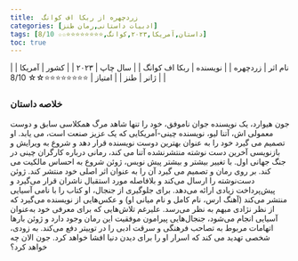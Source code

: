 ```yaml
---
title:  زردچهره از ربکا اف کوانگ
categories: [ادبیات داستانی,رمان طنز]
tags: [داستان,آمریکا,۲۰۲۳,کوانگ,⭐⭐⭐⭐⭐⭐⭐⭐☆☆ 8/10]
toc: true
---
```


| نام اثر | زردچهره |
| نویسنده | ربکا اف کوانگ |
| سال چاپ | ۲۰۲۳  |
| کشور | آمریکا  |
| ژانر | طنز   |
| امتیاز | ⭐⭐⭐⭐⭐⭐⭐⭐☆☆ 8/10  |

### خلاصه داستان

جون هیوارد، یک نویسنده جوان ناموفق، خود را تنها شاهد مرگ همکلاسی سابق و دوست معمولی اش، آتنا لیو، نویسنده چینی-آمریکایی که یک عزیز صنعت است، می یابد. او تصمیم می گیرد خود را به عنوان بهترین دوست نویسنده قرار دهد و شروع به ویرایش و بازنویسی آخرین دست نوشته منتشرنشده آتنا می کند، رمانی درباره کارگران چینی در جنگ جهانی اول. با تغییر بیشتر و بیشتر پیش نویس، ژوئن شروع به احساس مالکیت می کند. بر روی رمان و تصمیم می گیرد آن را به عنوان اثر اصلی خود منتشر کند. ژوئن دست‌نوشته را ارسال می‌کند و بلافاصله مورد استقبال ناشران قرار می‌گیرد و پیش‌پرداخت زیادی ارائه می‌دهد. برای جلوگیری از جنجال، او کتاب را با نامی آسیایی منتشر می‌کند (آهنگ ارس، نام کامل و نام میانی او) و عکس‌هایی از نویسنده می‌گیرد که از نظر نژادی مبهم به نظر می‌رسد. علیرغم تلاش‌هایی که برای معرفی خود به‌عنوان آسیایی انجام می‌شود، جنجال‌هایی پیرامون موفقیت این رمان وجود دارد و ژوئن بارها اتهامات مربوط به تصاحب فرهنگی و سرقت ادبی را در توییتر دفع می‌کند. به زودی، شخصی تهدید می کند که اسرار او را برای دیدن دنیا افشا خواهد کرد. جون الان چه خواهد کرد؟